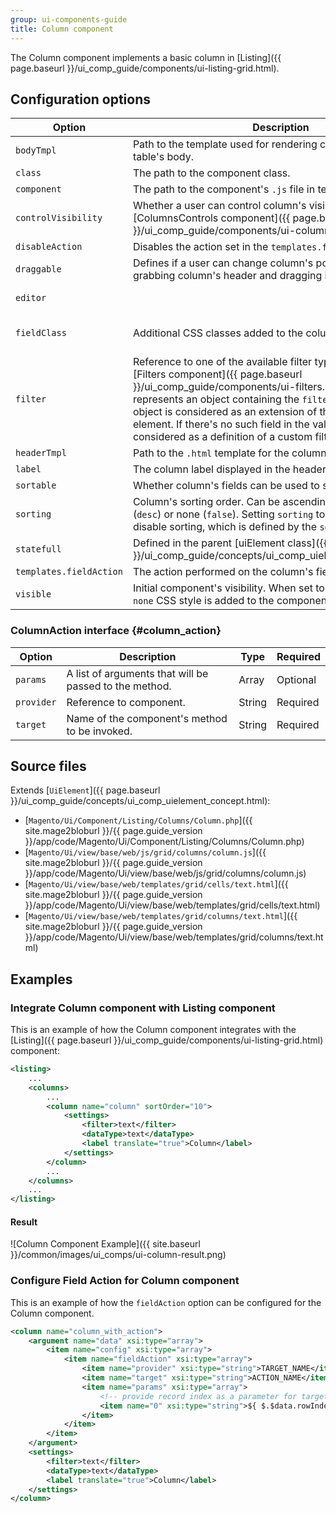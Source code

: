 ```yaml
---
group: ui-components-guide
title: Column component
---
```


The Column component implements a basic column in [Listing]({{ page.baseurl }}/ui_comp_guide/components/ui-listing-grid.html).

## Configuration options

| Option | Description | Type | Default |
| --- | --- | --- | --- |
| `bodyTmpl` | Path to the template used for rendering column's fields in the table's body. | String | `ui/grid/cells/text` |
| `class` | The path to the component class. | String | `Magento\Ui\Component\Listing\Columns\Column` |
| `component` | The path to the component's `.js` file in terms of RequireJS. | String | `Magento_Ui/js/grid/columns/column` |
| `controlVisibility` | Whether a user can control column's visibility handled by the [ColumnsControls component]({{ page.baseurl }}/ui_comp_guide/components/ui-columnscontrols.html). | Boolean | `true` |
| `disableAction` | Disables the action set in the `templates.fieldAction` property. | Boolean | `false` |
| `draggable` | Defines if a user can change column's position in the table by grabbing column's header and dragging it across the table. | Boolean | `true` |
| `editor` |  | String \| Object |  |
| `fieldClass` | Additional CSS classes added to the column's field elements. | {[name: String]: Boolean} | `''` |
| `filter` | Reference to one of the available filter types defined in the [Filters component]({{ page.baseurl }}/ui_comp_guide/components/ui-filters.html). If the value represents an object containing the `filterType` field, this object is considered as an extension of the referenced filter element. If there's no such field in the value object, it is considered as a definition of a custom filter element. | String \| Object | `-` |
| `headerTmpl` | Path to the `.html` template for the column's header. | String | `ui/grid/columns/text` |
| `label` | The column label displayed in the header. | String | `''` |
| `sortable` | Whether column's fields can be used to sort records in a table. | Boolean | `true` |
| `sorting` | Column's sorting order. Can be ascending (`asc`), descending (`desc`) or none (`false`). Setting `sorting` to `false` does not disable sorting, which is defined by the `sortable` option. | String \| Boolean | `false` |
| `statefull` | Defined in the parent [uiElement class]({{ page.baseurl }}/ui_comp_guide/concepts/ui_comp_uielement_concept.html). | Object | `{visible: true, sorting: true}` |
| `templates.fieldAction` | The action performed on the column's field click. | [ColumnAction](#column_action) | `-` |
| `visible` | Initial component's visibility. When set to `false`, the `display: none` CSS style is added to the component's DOM block. | Boolean | `true` |

### ColumnAction interface {#column_action}

| Option | Description | Type | Required |
| --- | --- | --- | --- |
| `params` | A list of arguments that will be passed to the method. | Array | Optional |
| `provider` | Reference to component. | String | Required |
| `target` | Name of the component's method to be invoked. | String | Required |

## Source files

Extends [`UiElement`]({{ page.baseurl }}/ui_comp_guide/concepts/ui_comp_uielement_concept.html):

-  [`Magento/Ui/Component/Listing/Columns/Column.php`]({{ site.mage2bloburl }}/{{ page.guide_version }}/app/code/Magento/Ui/Component/Listing/Columns/Column.php)
-  [`Magento/Ui/view/base/web/js/grid/columns/column.js`]({{ site.mage2bloburl }}/{{ page.guide_version }}/app/code/Magento/Ui/view/base/web/js/grid/columns/column.js)
-  [`Magento/Ui/view/base/web/templates/grid/cells/text.html`]({{ site.mage2bloburl }}/{{ page.guide_version }}/app/code/Magento/Ui/view/base/web/templates/grid/cells/text.html)
-  [`Magento/Ui/view/base/web/templates/grid/columns/text.html`]({{ site.mage2bloburl }}/{{ page.guide_version }}/app/code/Magento/Ui/view/base/web/templates/grid/columns/text.html)

## Examples

### Integrate Column component with Listing component

This is an example of how the Column component integrates with the [Listing]({{ page.baseurl }}/ui_comp_guide/components/ui-listing-grid.html) component:

```xml
<listing>
    ...
    <columns>
        ...
        <column name="column" sortOrder="10">
            <settings>
                <filter>text</filter>
                <dataType>text</dataType>
                <label translate="true">Column</label>
            </settings>
        </column>
        ...
    </columns>
    ...
</listing>
```

#### Result

![Column Component Example]({{ site.baseurl }}/common/images/ui_comps/ui-column-result.png)

### Configure Field Action for Column component

This is an example of how the `fieldAction` option can be configured for the Column component.

```xml
<column name="column_with_action">
    <argument name="data" xsi:type="array">
        <item name="config" xsi:type="array">
            <item name="fieldAction" xsi:type="array">
                <item name="provider" xsi:type="string">TARGET_NAME</item>
                <item name="target" xsi:type="string">ACTION_NAME</item>
                <item name="params" xsi:type="array">
                    <!-- provide record index as a parameter for target method -->
                    <item name="0" xsi:type="string">${ $.$data.rowIndex }</item>
                </item>
            </item>
        </item>
    </argument>
    <settings>
        <filter>text</filter>
        <dataType>text</dataType>
        <label translate="true">Column</label>
    </settings>
</column>
```
